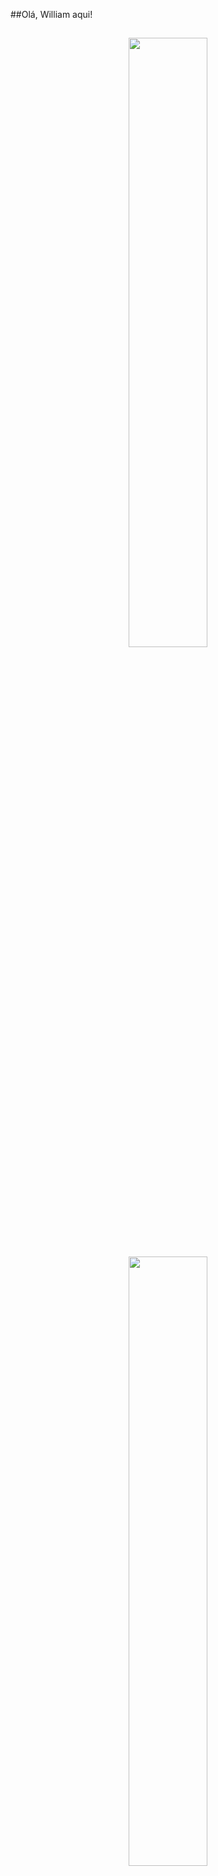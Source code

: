 ##Olá, William aqui! 
##

<div align="center">
  <a href="https://github.com/WillGolden80742">
  <img width="50%" height="auto" src="https://github-readme-stats.vercel.app/api?username=WillGolden80742&show_icons=true&theme=midnight-purple&include_all_commits=true&count_private=true"/>
  <img width="50%" height="auto" src="https://github-readme-stats.vercel.app/api/top-langs/?username=WillGolden80742&layout=compact&langs_count=7&theme=midnight-purple"/>
</div>
  
   ##
  
<div> 
  <a href="https://www.instagram.com/william80742/" target="_blank"><img src="https://img.shields.io/badge/-Instagram-%23E4405F?style=for-the-badge&logo=instagram&logoColor=white" target="_blank"></a>
  <a href = "mailto:william80742@gmail.com"><img src="https://img.shields.io/badge/-Gmail-%23333?style=for-the-badge&logo=gmail&logoColor=white" target="_blank"></a>
  <a href="https://www.linkedin.com/in/william-dourado-silva-48b837228/" target="_blank"><img src="https://img.shields.io/badge/-LinkedIn-%230077B5?style=for-the-badge&logo=linkedin&logoColor=white" target="_blank"></a>
</div>
